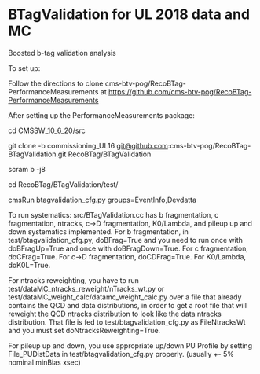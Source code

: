 BTagValidation for UL 2018 data and MC 
==============

Boosted b-tag validation analysis 

To set up:

Follow the directions to clone cms-btv-pog/RecoBTag-PerformanceMeasurements at https://github.com/cms-btv-pog/RecoBTag-PerformanceMeasurements

After setting up the PerformanceMeasurements package:

cd CMSSW_10_6_20/src      

git clone -b commissioning_UL16 git@github.com:cms-btv-pog/RecoBTag-BTagValidation.git RecoBTag/BTagValidation

scram b -j8

cd RecoBTag/BTagValidation/test/

cmsRun btagvalidation_cfg.py groups=EventInfo,Devdatta
  
  To run systematics:
  src/BTagValidation.cc has b fragmentation, c fragmentation, ntracks, c->D fragmentation, K0/Lambda, and pileup up and down systematics implemented. For b fragmentation, in test/btagvalidation_cfg.py, doBFrag=True and you need to run once with doBFragUp=True and once with doBFragDown=True. For c fragmentation, doCFrag=True. For c->D fragmentation, doCDFrag=True. For K0/Lambda, doK0L=True.
  
  For ntracks reweighting, you have to run test/dataMC_ntracks_reweight/nTracks_wt.py or test/dataMC_weight_calc/datamc_weight_calc.py over a file that already contains the QCD and data distributions, in order to get a root file that will reweight the QCD ntracks distribution to look like the data ntracks distribution. That file is fed to test/btagvalidation_cfg.py as FileNtracksWt and you must set doNtracksReweighting=True.
  
  For pileup up and down, you use appropriate up/down PU Profile by setting File_PUDistData in test/btagvalidation_cfg.py properly. (usually +- 5% nominal minBias xsec)
  
